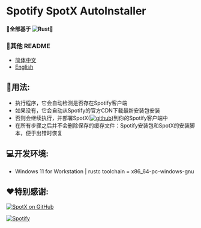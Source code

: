 # Spotify SpotX AutoInstaller

#### 🦀全部基于 ![Rust](https://img.shields.io/badge/Rust-000000.svg?logo=rust&logoColor=white)🦀

### 📃其他 README
- [简体中文](README_zh_cn.md)
- [English](../README.md)

## 🔧用法:
- 执行程序，它会自动检测是否存在Spotify客户端
- 如果没有，它会自动从Spotify的官方CDN下载最新安装包安装
- 否则会继续执行，并部署SpotX([![github](https://img.shields.io/badge/github-12100E.svg?&style=for-the-badge&logo=github&logoColor=white)](https://github.com/SpotX-Official/SpotX))到你的Spotify客户端中
- 在所有步骤之后并不会删除保存的缓存文件：Spotify安装包和SpotX的安装脚本，便于出错时恢复

## 💻开发环境:
- Windows 11 for Workstation | rustc toolchain = x86_64-pc-windows-gnu

## ❤️特别感谢:
[![SpotX on GitHub](https://img.shields.io/badge/SpotX-GitHub-%2312100E.svg?&style=for-the-badge&logo=github&logoColor=green)](https://github.com/SpotX-Official/SpotX)

[![Spotify](https://img.shields.io/badge/Spotify-Spotify-%231ED760.svg?&style=for-the-badge&logo=spotify&logoColor=green)](https://open.spotify.com)